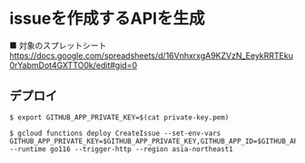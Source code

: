 # issueを作成するAPIを生成

■ 対象のスプレットシート
https://docs.google.com/spreadsheets/d/16VnhxrxgA9KZVzN_EeykRRTEku0rYabmDot4GXTTO0k/edit#gid=0


## デプロイ

```
$ export GITHUB_APP_PRIVATE_KEY=$(cat private-key.pem)

$ gcloud functions deploy CreateIssue --set-env-vars GITHUB_APP_PRIVATE_KEY=$GITHUB_APP_PRIVATE_KEY,GITHUB_APP_ID=$GITHUB_APP_ID,GITHUB_OWNER=$GITHUB_OWNER,INSTALLATION_ID=$INSTALLATION_ID --runtime go116 --trigger-http --region asia-northeast1
```
